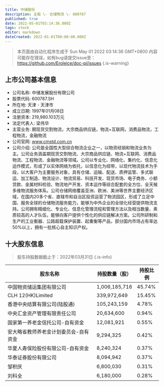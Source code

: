 ```yaml
---
title: 中储股份
description: 主板 \- 仓储物流 \- 600787
published: true
date: 2022-05-01T03:14:36.000Z
tags: stock
editor: markdown
dateCreated: 2022-01-01T00:00:00.000Z
---
```


> 本页面由自动化程序生成于 Sun May 01 2022 03:14:36 GMT+0800
> 内容可能存在错误，如有bug请提交issue至：https://github.com/Eroleice/doc-pi/issues
{.is-warning}

## 上市公司基本信息
- 公司名称: 中储发展股份有限公司
- 股票代码: 600787.SH
- 所在地: 天津 - 天津市
- 成立日期: 1997年01月08日
- 注册资本: 219,980.103万元
- 法定代表人: 梁伟华
- 主营业务: 期现货交割物流，大宗商品供应链，物流+互联网，消费品物流，工程物流，金融物流
- 公司官网: www.cmstd.com.cn
- 公司介绍: 公司是全国性大型综合物流企业之一，以物资经销和物流业务为主。公司业务涵盖期现货交割物流、大宗商品供应链、物流+互联网、消费品物流、工程物流、金融物流等领域。公司以专业化、网络化、集约化、信息化运作模式，形成了以实体网络为依托，以信息化为纽带，以现代物流技术为手段，以大客户为主要服务对象，具有仓储、运输、配送、质押监管、多式联运、加工制造、物流设计、物流贸易、科技开发、现货市场、电子商务、小额贷款、金属材料检验、物流地产开发、资本运作等综合配套的全方位、全天候多维物流服务体系。公司仓储网络覆盖亚洲、欧洲、美洲等世界主要经济区域，在国内20多个省、直辖市和自治区投资运营了物流园区，形成了立足中国、服务全球的仓储物流服务能力，能够为中外企业的全球化经营提供物流支持。公司拥有精细化、专业化、信息化管理流程和管理方法以及相当数量、素质较高的人才队伍，能够向客户提供个性化的供应链解决方案。公司所研制和生产的工业衡器、公路超载保护装置、起重衡等产品，部分国内市场占有率达50%以上，拥有一批核心自主知识产权。


## 十大股东信息
> 股东持股数据截止于：2022年03月31日
{.is-info}

| 股东名称 | 持股数量（股） | 持股比例 |
| --- | --- | --- |
| 中国物资储运集团有限公司 | 1,006,185,716 | 45.74% |
| CLH 12(HK)Limited | 339,972,649 | 15.45% |
| 香港中央结算有限公司(陆股通) | 105,243,159 | 4.78% |
| 中央汇金资产管理有限责任公司 | 20,634,600 | 0.94% |
| 国家第一养老金信托公司-自有资金 | 12,081,921 | 0.55% |
| 安大略省教师养老金计划委员会-自有资金 | 9,294,325 | 0.42% |
| 华夏人寿保险股份有限公司-自有资金 | 8,240,324 | 0.37% |
| 华泰证券股份有限公司 | 8,094,942 | 0.37% |
| 邹积庆 | 6,800,030 | 0.31% |
| 刘科全 | 6,180,000 | 0.28% |




